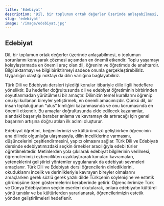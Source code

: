 ```yaml
---
title: 'Edebiyat'
description: 'Dil, bir toplumun ortak değerler üzerinde anlaşabilmesi, o toplumun sorunlarını konuşarak çözmesi açısından en önemli etkendir.'
slug: 'edebiyat'
image: '/image/edebiyat.jpg'
---
```

## Edebiyat
Dil, bir toplumun ortak değerler üzerinde anlaşabilmesi, o toplumun sorunlarını konuşarak çözmesi 
açısından en önemli etkendir. Toplu yaşamayı kolaylaştırmada en önemli araç olan dil, öğrenim ve 
öğretimde de anahtardır. Bilgi aktarmayı ve bilgi biriktirmeyi sadece onunla gerçekleştirebiliriz. 
Uygarlığın ulaştığı noktayı da dilin varlığına bağlayabiliriz.

Türk Dili ve Edebiyatı dersleri işlediği konular itibariyle dille ilgili hedeflere yöneliktir. Bu hedefler doğrultusunda dil ve edebiyat öğretiminin birbirinden soyutlanmadan yürütülmesi bir amaçtır. Dilimizin temel kurallarını öğrenip onu iyi kullanan bireyler yetiştirmek, en önemli amacımızdır. Çünkü dil, bir insan topluluğunun “ulus” kimliğini kazanmasında ve onu korumasında en önemli etkendir. Bu amaçlar doğrultusunda elde edilecek kazanımlar, alandaki başarıyla beraber anlama ve kavramayı da artıracağı için genel başarının artışına doğru atılan ilk adımı oluşturur.

Edebiyat öğretimi, beğenilerimizi ve kültürümüzü geliştirirken öğrencinin ana dilinde olgunluğa ulaşmasıyla, dilin inceliklerine varmasını, düşüncelerini çeşitlendirmesini, yapıcı olmasını sağlar. Türk Dili ve Edebiyatı dersinde edebiyatımızdaki seçkin örnekler aracılığıyla edebi türler öğretilmektedir. Metinlerden yola çıkılarak edebiyat bilgilerinin verilmesi, öğrencilerimizi ezbercilikten uzaklaştırarak konuları kavramaları, yeteneklerini geliştirici yöntemler uygulanarak da edebiyatı sevmeleri amaçlanır. Türk Dili ve Edebiyatı dersi öğrencilerin dinlediklerini, okuduklarını incelik ve derinlikleriyle kavrayan bireyler olmalarını amaçlarken gerek sözlü gerek yazılı dilde Türkçenin söylenişine ve estetik görünüşüne özen göstermelerini beraberinde getirir. Öğrencilerimize Türk ve Dünya Edebiyatının seçkin eserleri okutularak, onlara edebiyatın kültürel yönü tanıtılır ve bu kültürlerden yararlanarak, öğrencilerimizin estetik yönden geliştirilmeleri hedeflenir.
